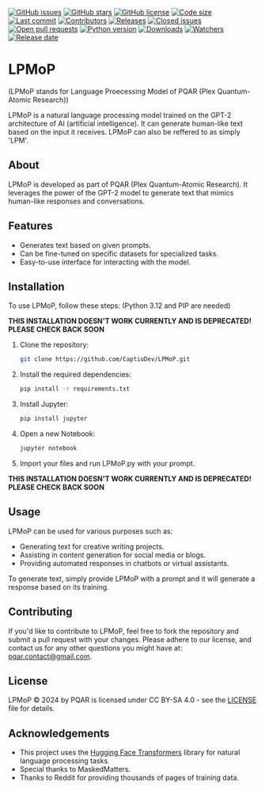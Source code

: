 [![GitHub issues](https://img.shields.io/github/issues/CaptioDev/LPMoP)](https://github.com/CaptioDev/LPMoP/issues)
[![GitHub stars](https://img.shields.io/github/stars/CaptioDev/LPMoP)](https://github.com/CaptioDev/LPMoP/stargazers)
[![GitHub license](https://img.shields.io/github/license/CaptioDev/LPMoP)](https://github.com/CaptioDev/LPMoP/blob/main/LICENSE)
[![Code size](https://img.shields.io/github/languages/code-size/CaptioDev/LPMoP)](https://github.com/CaptioDev/LPMoP)
[![Last commit](https://img.shields.io/github/last-commit/CaptioDev/LPMoP)](https://github.com/CaptioDev/LPMoP/commits/main)
[![Contributors](https://img.shields.io/github/contributors/CaptioDev/LPMoP)](https://github.com/CaptioDev/LPMoP/graphs/contributors)
[![Releases](https://img.shields.io/github/v/release/CaptioDev/LPMoP)](https://github.com/CaptioDev/LPMoP/releases)
[![Closed issues](https://img.shields.io/github/issues-closed/CaptioDev/LPMoP)](https://github.com/CaptioDev/LPMoP/issues?q=is%3Aissue+is%3Aclosed)
[![Open pull requests](https://img.shields.io/github/issues-pr/CaptioDev/LPMoP)](https://github.com/CaptioDev/LPMoP/pulls)
[![Python version](https://img.shields.io/pypi/pyversions/CaptioDev/LPMoP)](https://github.com/CaptioDev/LPMoP)
[![Downloads](https://img.shields.io/github/downloads/CaptioDev/LPMoP/total)](https://github.com/CaptioDev/LPMoP)
[![Watchers](https://img.shields.io/github/watchers/CaptioDev/LPMoP)](https://github.com/CaptioDev/LPMoP/watchers)
[![Release date](https://img.shields.io/github/release-date/CaptioDev/LPMoP)](https://github.com/CaptioDev/LPMoP/releases)



# LPMoP

(LPMoP stands for Language Proecessing Model of PQAR (Plex Quantum-Atomic Research))

LPMoP is a natural language processing model trained on the GPT-2 architecture of AI (artificial intelligence). It can generate human-like text based on the input it receives. LPMoP can also be reffered to as simply 'LPM'.

## About

LPMoP is developed as part of PQAR (Plex Quantum-Atomic Research). It leverages the power of the GPT-2 model to generate text that mimics human-like responses and conversations.

## Features

- Generates text based on given prompts.
- Can be fine-tuned on specific datasets for specialized tasks.
- Easy-to-use interface for interacting with the model.

## Installation

To use LPMoP, follow these steps: (Python 3.12 and PIP are needed)

**THIS INSTALLATION DOESN'T WORK CURRENTLY AND IS DEPRECATED! PLEASE CHECK BACK SOON**

1. Clone the repository:

    ```bash
    git clone https://github.com/CaptioDev/LPMoP.git
    ```

2. Install the required dependencies:

    ```bash
    pip install -r requirements.txt
    ```

3. Install Jupyter:

    ```bash
    pip install jupyter
    ```

4. Open a new Notebook:
   ```bash
   jupyter notebook
   ```

5. Import your files and run LPMoP.py with your prompt.

**THIS INSTALLATION DOESN'T WORK CURRENTLY AND IS DEPRECATED! PLEASE CHECK BACK SOON**

## Usage

LPMoP can be used for various purposes such as:

- Generating text for creative writing projects.
- Assisting in content generation for social media or blogs.
- Providing automated responses in chatbots or virtual assistants.

To generate text, simply provide LPMoP with a prompt and it will generate a response based on its training.

## Contributing

If you'd like to contribute to LPMoP, feel free to fork the repository and submit a pull request with your changes. Please adhere to our license,
and contact us for any other questions you might have at: pqar.contact@gmail.com.

## License

LPMoP © 2024 by PQAR is licensed under CC BY-SA 4.0 - see the [LICENSE](LICENSE) file for details.

## Acknowledgements

- This project uses the [Hugging Face Transformers](https://github.com/huggingface/transformers) library for natural language processing tasks.
- Special thanks to MaskedMatters.
- Thanks to Reddit for providing thousands of pages of training data.
